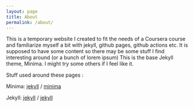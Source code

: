 ```yaml
---
layout: page
title: About
permalink: /about/
---
```


This is a temporary website I created to fit the needs of a Coursera course and familiarize myself a bit with jekyll, github pages, github actions etc. It is supposed to have some content so there may be some stuff I find interesting around (or a bunch of lorem ipsum)
This is the base Jekyll theme, Minima. I might try some others if I feel like it.

Stuff used around these pages :

Minima:
[jekyll][jekyll-organization] /
[minima](https://github.com/jekyll/minima)

Jekyll:
[jekyll][jekyll-organization] /
[jekyll](https://github.com/jekyll/jekyll)


[jekyll-organization]: https://github.com/jekyll
